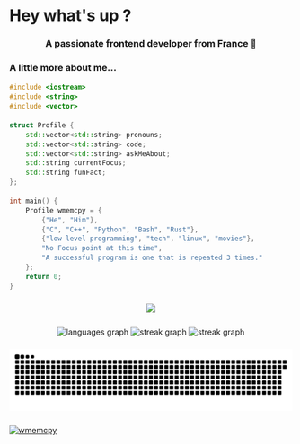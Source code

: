 <h1 align="left">Hey what's up ?</h1>

<h3 align="center">A passionate frontend developer from France 🐤</h3>

### A little more about me...

```cpp
#include <iostream>
#include <string>
#include <vector>

struct Profile {
    std::vector<std::string> pronouns;
    std::vector<std::string> code;
    std::vector<std::string> askMeAbout;
    std::string currentFocus;
    std::string funFact;
};

int main() {
    Profile wmemcpy = {
        {"He", "Him"},
        {"C", "C++", "Python", "Bash", "Rust"},
        {"low level programming", "tech", "linux", "movies"},
        "No Focus point at this time",
        "A successful program is one that is repeated 3 times."
    };
    return 0;
}

```

###

<div align="center">
  <img src="https://profile-counter.glitch.me/wmemcpy/count.svg?"  />
</div>

###

<div align="center">
  <img src="https://github-readme-stats.vercel.app/api/top-langs?username=wmemcpy&locale=en&hide_title=false&layout=compact&card_width=320&langs_count=5&theme=tokyonight&hide_border=false&order=2" height="150" alt="languages graph"  />
  <img src="https://streak-stats.demolab.com?user=wmemcpy&locale=en&mode=daily&theme=tokyonight&hide_border=false&border_radius=5&date_format=j/n[/Y]&order=3" height="150" alt="streak graph"  />
  <img src="https://github-readme-activity-graph.vercel.app/graph?username=wmemcpy&theme=tokyo-night" height="280" alt="streak graph"  />
</div>


###
<div align="center">
  <picture>
    <source media="(prefers-color-scheme: dark)" srcset="https://raw.githubusercontent.com/cfrancie/cfrancie/output/github-contribution-grid-snake-dark.svg">
    <source media="(prefers-color-scheme: light)" srcset="https://raw.githubusercontent.com/cfrancie/cfrancie/output/github-contribution-grid-snake.svg">
    <img alt="github contribution grid snake animation" src="https://raw.githubusercontent.com/cfrancie/cfrancie/output/github-contribution-grid-snake.svg">
  </picture>
</div>

###

<p align="centre"> <a href="https://github.com/ryo-ma/github-profile-trophy"><img src="https://github-profile-trophy.vercel.app/?username=wmemcpy" alt="wmemcpy" /></a> </p>
